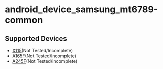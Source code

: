 # android_device_samsung_mt6789-common



## Supported Devices
 - [X115](https://github.com/galaxy-mt6789/android_device_samsung_gta9)(Not Tested/Incomplete)
 - [A165F](https://github.com/galaxy-mt6789/android_device_samsung_a16)(Not Tested/Incomplete)
 - [A245F](https://github.com/galaxy-mt6789/android_device_samsung_a24)(Not Tested/Incomplete)
